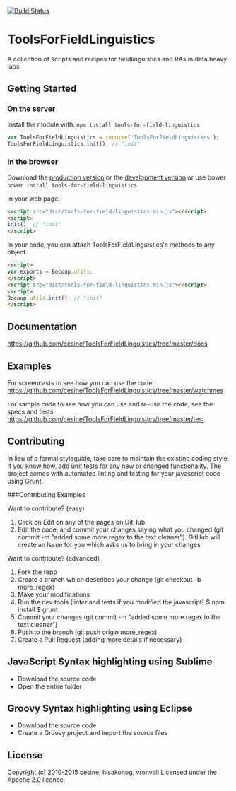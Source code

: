 [![Build Status](https://travis-ci.org/cesine/ToolsForFieldLinguistics.svg)](https://travis-ci.org/cesine/ToolsForFieldLinguistics)


# ToolsForFieldLinguistics

A collection of scripts and recipes for fieldlinguistics and RAs in data heavy labs

## Getting Started
### On the server
Install the module with: `npm install tools-for-field-linguistics`

```javascript
var ToolsForFieldLinguistics = require('ToolsForFieldLinguistics');
ToolsForFieldLinguistics.init(); // "init"
```

### In the browser
Download the [production version][min] or the [development version][max] or use bower `bower install tools-for-field-linguistics`.

[min]: https://raw.github.com/cesine/ToolsForFieldLinguistics/master/dist/tools-for-field-linguistics.min.js
[max]: https://raw.github.com/cesine/ToolsForFieldLinguistics/master/dist/tools-for-field-linguistics.js

In your web page:

```html
<script src="dist/tools-for-field-linguistics.min.js"></script>
<script>
init(); // "init"
</script>
```

In your code, you can attach ToolsForFieldLinguistics's methods to any object.

```html
<script>
var exports = Bocoup.utils;
</script>
<script src="dist/tools-for-field-linguistics.min.js"></script>
<script>
Bocoup.utils.init(); // "init"
</script>
```

## Documentation
https://github.com/cesine/ToolsForFieldLinguistics/tree/master/docs

## Examples
For screencasts to see how you can use the code:
https://github.com/cesine/ToolsForFieldLinguistics/tree/master/watchmes

For sample code to see how you can use and re-use the code, see the specs and tests:
https://github.com/cesine/ToolsForFieldLinguistics/tree/master/test


## Contributing
In lieu of a formal styleguide, take care to maintain the existing coding style. If you know how, add unit tests for any new or changed functionality. The project comes with automated linting and testing for your javascript code using [Grunt](http://gruntjs.com/).


###Contributing Examples

Want to contribute? (easy) 

1. Click on Edit on any of the pages on GitHub
3. Edit the code, and commit your changes saying what you changed (git commit -m "added some more regex to the text cleaner"). GitHub will create an Issue for you which asks us to bring in your changes

Want to contribute? (advanced)

1. Fork the repo
2. Create a branch which describes your change (git checkout -b more_regex)
3. Make your modifications
4. Run the dev tools (linter and tests if you modified the javascript)
 $ npm install
 $ grunt 
5. Commit your changes (git commit -m "added some more regex to the text
cleaner")
6. Push to the branch (git push origin more_regex)
7. Create a Pull Request (adding more details if necessary)


JavaScript Syntax highlighting using Sublime
-------------------------
* Download the source code
* Open the entire folder


Groovy Syntax highlighting using Eclipse
-------------------------
* Download the source code
* Create a Groovy project and import the source files


## License
Copyright (c) 2010-2015 cesine, hisakonog, vronvali
Licensed under the Apache 2.0 license.
